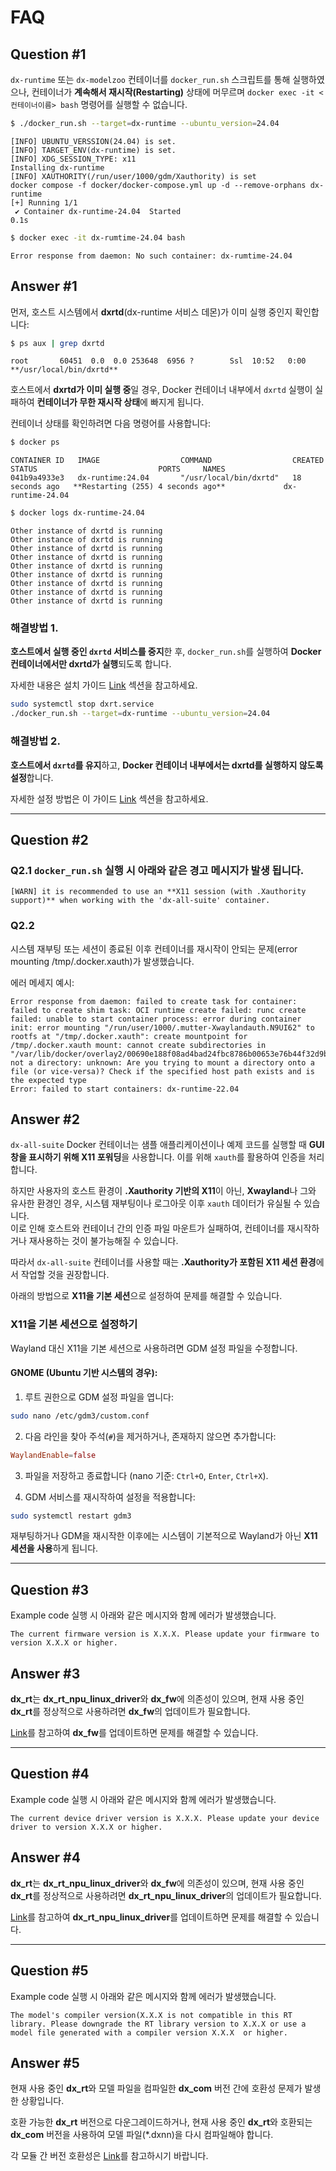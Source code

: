 # FAQ

## Question #1

`dx-runtime` 또는 `dx-modelzoo` 컨테이너를 `docker_run.sh` 스크립트를 통해 실행하였으나, 컨테이너가 **계속해서 재시작(Restarting)** 상태에 머무르며 `docker exec -it <컨테이너이름> bash` 명령어를 실행할 수 없습니다.


```bash
$ ./docker_run.sh --target=dx-runtime --ubuntu_version=24.04
```

```plaintext
[INFO] UBUNTU_VERSSION(24.04) is set.
[INFO] TARGET_ENV(dx-runtime) is set.
[INFO] XDG_SESSION_TYPE: x11
Installing dx-runtime
[INFO] XAUTHORITY(/run/user/1000/gdm/Xauthority) is set
docker compose -f docker/docker-compose.yml up -d --remove-orphans dx-runtime
[+] Running 1/1
 ✔ Container dx-runtime-24.04  Started                                                                                                                                        0.1s 
```

```bash
$ docker exec -it dx-rumtime-24.04 bash
```

```plaintext
Error response from daemon: No such container: dx-rumtime-24.04
```

## Answer #1

먼저, 호스트 시스템에서 **dxrtd**(dx-runtime 서비스 데몬)가 이미 실행 중인지 확인합니다:

```bash
$ ps aux | grep dxrtd
```

```plaintext
root       60451  0.0  0.0 253648  6956 ?        Ssl  10:52   0:00 **/usr/local/bin/dxrtd**
```

호스트에서 **dxrtd가 이미 실행 중**일 경우, Docker 컨테이너 내부에서 `dxrtd` 실행이 실패하여 **컨테이너가 무한 재시작 상태**에 빠지게 됩니다.

컨테이너 상태를 확인하려면 다음 명령어를 사용합니다:

```bash
$ docker ps 
```

```plaintext
CONTAINER ID   IMAGE                  COMMAND                  CREATED          STATUS                           PORTS     NAMES
041b9a4933e3   dx-runtime:24.04       "/usr/local/bin/dxrtd"   18 seconds ago   **Restarting (255) 4 seconds ago**             dx-runtime-24.04
```

```bash
$ docker logs dx-runtime-24.04 
```

```plaintext
Other instance of dxrtd is running
Other instance of dxrtd is running
Other instance of dxrtd is running
Other instance of dxrtd is running
Other instance of dxrtd is running
Other instance of dxrtd is running
Other instance of dxrtd is running
Other instance of dxrtd is running
Other instance of dxrtd is running
```

### 해결방법 1.

**호스트에서 실행 중인 `dxrtd` 서비스를 중지**한 후, `docker_run.sh`를 실행하여 **Docker 컨테이너에서만 dxrtd가 실행**되도록 합니다.

자세한 내용은 설치 가이드 [Link](/docs/source/installation.md#run-the-docker-container) 섹션을 참고하세요.

```bash
sudo systemctl stop dxrt.service
./docker_run.sh --target=dx-runtime --ubuntu_version=24.04
```

### 해결방법 2. 

**호스트에서 `dxrtd`를 유지**하고, **Docker 컨테이너 내부에서는 dxrtd를 실행하지 않도록 설정**합니다.

자세한 설정 방법은 이 가이드 [Link](/docs/source/installation.md#4-if-you-prefer-to-use-the-service-daemon-running-on-the-host-system-instead-of-inside-the-container) 섹션을 참고하세요.

---

## Question #2

### Q2.1 `docker_run.sh` 실행 시 아래와 같은 경고 메시지가 발생 됩니다.
```
[WARN] it is recommended to use an **X11 session (with .Xauthority support)** when working with the 'dx-all-suite' container.
```

### Q2.2
시스템 재부팅 또는 세션이 종료된 이후 컨테이너를 재시작이 안되는 문제(error mounting /tmp/.docker.xauth)가 발생했습니다. 

에러 메세지 예시:
```
Error response from daemon: failed to create task for container: failed to create shim task: OCI runtime create failed: runc create failed: unable to start container process: error during container init: error mounting "/run/user/1000/.mutter-Xwaylandauth.N9UI62" to rootfs at "/tmp/.docker.xauth": create mountpoint for /tmp/.docker.xauth mount: cannot create subdirectories in "/var/lib/docker/overlay2/00690e188f08ad4bad24fbc8786b00653e76b44f32d9b88b1ae5ed1e2d7654c8/merged/tmp/.docker.xauth": not a directory: unknown: Are you trying to mount a directory onto a file (or vice-versa)? Check if the specified host path exists and is the expected type
Error: failed to start containers: dx-runtime-22.04
```

## Answer #2

`dx-all-suite` Docker 컨테이너는 샘플 애플리케이션이나 예제 코드를 실행할 때 **GUI 창을 표시하기 위해 X11 포워딩**을 사용합니다. 이를 위해 `xauth`를 활용하여 인증을 처리합니다.

하지만 사용자의 호스트 환경이 **.Xauthority 기반의 X11**이 아닌, **Xwayland**나 그와 유사한 환경인 경우, 시스템 재부팅이나 로그아웃 이후 `xauth` 데이터가 유실될 수 있습니다.  
이로 인해 호스트와 컨테이너 간의 인증 파일 마운트가 실패하여, 컨테이너를 재시작하거나 재사용하는 것이 불가능해질 수 있습니다.

따라서 `dx-all-suite` 컨테이너를 사용할 때는 **.Xauthority가 포함된 X11 세션 환경**에서 작업할 것을 권장합니다.

아래의 방법으로 **X11을 기본 세션**으로 설정하여 문제를 해결할 수 있습니다.

### X11을 기본 세션으로 설정하기

Wayland 대신 X11을 기본 세션으로 사용하려면 GDM 설정 파일을 수정합니다.

#### GNOME (Ubuntu 기반 시스템의 경우):

1. 루트 권한으로 GDM 설정 파일을 엽니다:

```bash
sudo nano /etc/gdm3/custom.conf
```

2. 다음 라인을 찾아 주석(`#`)을 제거하거나, 존재하지 않으면 추가합니다:

```conf
WaylandEnable=false
```

3. 파일을 저장하고 종료합니다 (nano 기준: `Ctrl+O`, `Enter`, `Ctrl+X`).

4. GDM 서비스를 재시작하여 설정을 적용합니다:

```bash
sudo systemctl restart gdm3
```

재부팅하거나 GDM을 재시작한 이후에는 시스템이 기본적으로 Wayland가 아닌 **X11 세션을 사용**하게 됩니다.

---

## Question #3

Example code 실행 시 아래와 같은 메시지와 함께 에러가 발생했습니다.

```
The current firmware version is X.X.X. Please update your firmware to version X.X.X or higher.
```

## Answer #3

**dx_rt**는 **dx_rt_npu_linux_driver**와 **dx_fw**에 의존성이 있으며, 현재 사용 중인 **dx_rt**를 정상적으로 사용하려면 **dx_fw**의 업데이트가 필요합니다.

[Link](/docs/source/installation.md#update-dx_fw-firmware-image)를 참고하여 **dx_fw**를 업데이트하면 문제를 해결할 수 있습니다.

---

## Question #4

Example code 실행 시 아래와 같은 메시지와 함께 에러가 발생했습니다.

```
The current device driver version is X.X.X. Please update your device driver to version X.X.X or higher.
```

## Answer #4

**dx_rt**는 **dx_rt_npu_linux_driver**와 **dx_fw**에 의존성이 있으며, 현재 사용 중인 **dx_rt**를 정상적으로 사용하려면 **dx_rt_npu_linux_driver**의 업데이트가 필요합니다.

[Link](/docs/source/installation.md#1-when-using-a-docker-environment-the-npu-driver-must-be-installed-on-the-host-system)를 참고하여 **dx_rt_npu_linux_driver**를 업데이트하면 문제를 해결할 수 있습니다.

---

## Question #5

Example code 실행 시 아래와 같은 메시지와 함께 에러가 발생했습니다.

```
The model's compiler version(X.X.X is not compatible in this RT library. Please downgrade the RT library version to X.X.X or use a model file generated with a compiler version X.X.X  or higher.
```

## Answer #5

현재 사용 중인 **dx_rt**와 모델 파일을 컴파일한 **dx_com** 버전 간에 호환성 문제가 발생한 상황입니다. 

호환 가능한 **dx_rt** 버전으로 다운그레이드하거나, 현재 사용 중인 **dx_rt**와 호환되는 **dx_com** 버전을 사용하여 모델 파일(*.dxnn)을 다시 컴파일해야 합니다.

각 모듈 간 버전 호환성은 [Link](/docs/source/version_compatibility.md)를 참고하시기 바랍니다.

